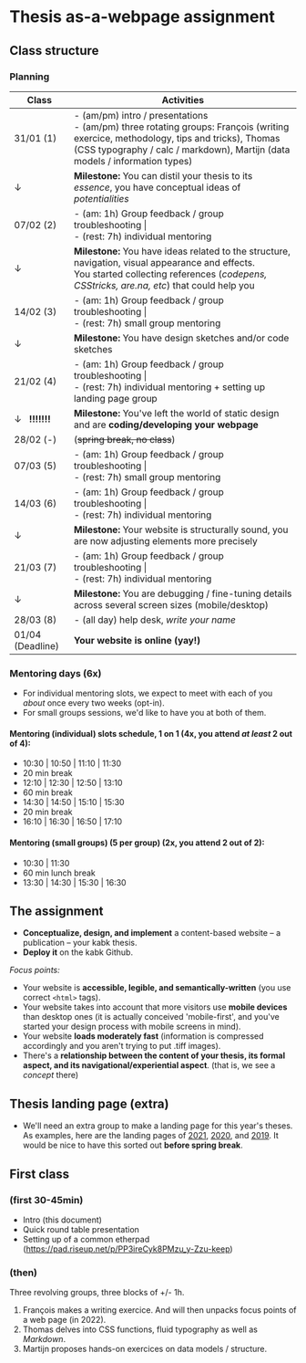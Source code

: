 # Thesis as-a-webpage assignment

## Class structure

### Planning

| Class  | Activities|
| -------- | ---------------------|
| 31/01 (1) | - (am/pm) intro / presentations <br> - (am/pm) three rotating groups: François (writing exercice, methodology, tips and tricks), Thomas (CSS typography / calc / markdown), Martijn (data models / information types) |
| ↓ | **Milestone:** You can distil your thesis to its *essence*, you have conceptual ideas of *potentialities*|
| 07/02 (2) | - (am: 1h) Group feedback / group troubleshooting \| <br> - (rest: 7h) individual mentoring |
| ↓ | **Milestone:** You have ideas related to the structure, navigation, visual appearance and effects. <br> You started collecting references (*codepens, CSStricks, are.na, etc*) that could help you |
| 14/02 (3) | - (am: 1h) Group feedback / group troubleshooting \| <br> - (rest: 7h) small group mentoring |
| ↓ | **Milestone:** You have design sketches and/or code sketches |
| 21/02 (4) | - (am: 1h) Group feedback / group troubleshooting \| <br> - (rest: 7h) individual mentoring + setting up landing page group |
| ↓ &nbsp; **!!!!!!!** | **Milestone:** You've left the world of static design and are **coding/developing your webpage** |
| 28/02 (-) | (~~spring break, no class~~) |
| 07/03 (5) | - (am: 1h) Group feedback / group troubleshooting \| <br> - (rest: 7h) small group mentoring |
| 14/03 (6) | - (am: 1h) Group feedback / group troubleshooting \| <br> - (rest: 7h) individual mentoring |
| ↓ | **Milestone:** Your website is structurally sound, you are now adjusting elements more precisely |
| 21/03 (7) | - (am: 1h) Group feedback / group troubleshooting \| <br> - (rest: 7h) individual mentoring |
| ↓ | **Milestone:** You are debugging / fine-tuning details across several screen sizes (mobile/desktop) |
| 28/03 (8) | - (all day) help desk, *write your name* |
| 01/04 (Deadline) | **Your website is online (yay!)** |

### Mentoring days (6x)

- For individual mentoring slots, we expect to meet with each of you *about* once every two weeks (opt-in).
- For small groups sessions, we'd like to have you at both of them.

#### Mentoring (individual) slots schedule, 1 on 1 (4x, you attend *at least* 2 out of 4):

- 10:30 | 10:50 | 11:10 | 11:30
- 20 min break
- 12:10 | 12:30 | 12:50 | 13:10
- 60 min break
- 14:30 | 14:50 | 15:10 | 15:30
- 20 min break
- 16:10 | 16:30 | 16:50 | 17:10

#### Mentoring (small groups) (5 per group) (2x, you attend 2 out of 2):

- 10:30 | 11:30
- 60 min lunch break
- 13:30 | 14:30 | 15:30 | 16:30

## The assignment

- **Conceptualize, design, and implement** a content-based website &ndash; a publication &ndash; your kabk thesis.
- **Deploy it** on the kabk Github.

*Focus points:*

- Your website is **accessible, legible, and semantically-written** (you use correct `<html>` tags).
- Your website takes into account that more visitors use **mobile devices** than desktop ones (it is actually conceived 'mobile-first', and you've started your design process with mobile screens in mind).
- Your website **loads moderately fast** (information is compressed accordingly and you aren't trying to put .tiff images).
- There's a **relationship between the content of your thesis, its formal aspect, and its navigational/experiential aspect**. (that is, we see a *concept* there)

## Thesis landing page (extra)

- We'll need an extra group to make a landing page for this year's theses. As examples, here are the landing pages of [2021](https://kabk.github.io/go-theses-21/), [2020](https://kabk.github.io/go-theses-20/), and [2019](https://kabk.github.io/go-theses-19/). It would be nice to have this sorted out **before spring break**.

## First class

### (first 30-45min)

- Intro (this document)
- Quick round table presentation
- Setting up of a common etherpad (https://pad.riseup.net/p/PP3ireCyk8PMzu_y-Zzu-keep)

### (then)

Three revolving groups, three blocks of +/- 1h.

1. François makes a writing exercice. And will then unpacks focus points of a web page (in 2022).
2. Thomas delves into CSS functions, fluid typography as well as *Markdown*.
3. Martijn proposes hands-on exercices on data models / structure.
